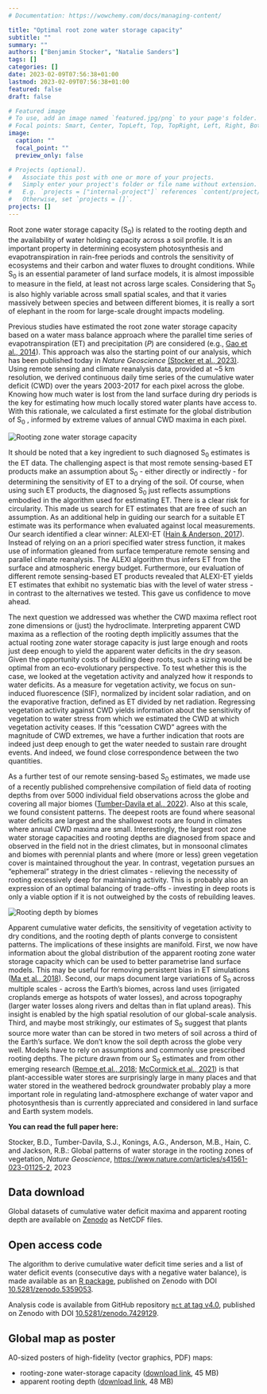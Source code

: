 ```yaml
---
# Documentation: https://wowchemy.com/docs/managing-content/

title: "Optimal root zone water storage capacity"
subtitle: ""
summary: ""
authors: ["Benjamin Stocker", "Natalie Sanders"]
tags: []
categories: []
date: 2023-02-09T07:56:38+01:00
lastmod: 2023-02-09T07:56:38+01:00
featured: false
draft: false

# Featured image
# To use, add an image named `featured.jpg/png` to your page's folder.
# Focal points: Smart, Center, TopLeft, Top, TopRight, Left, Right, BottomLeft, Bottom, BottomRight.
image:
  caption: ""
  focal_point: ""
  preview_only: false

# Projects (optional).
#   Associate this post with one or more of your projects.
#   Simply enter your project's folder or file name without extension.
#   E.g. `projects = ["internal-project"]` references `content/project/deep-learning/index.md`.
#   Otherwise, set `projects = []`.
projects: []
---
```


Root zone water storage capacity (S<sub>0</sub>) is related to the rooting depth and the availability of water holding capacity across a soil profile. It is an important property in determining ecosystem photosynthesis and evapotranspiration in rain-free periods and controls the sensitivity of ecosystems and their carbon and water fluxes to drought conditions. While S<sub>0</sub> is an essential parameter of land surface models, it is almost impossible to measure in the field, at least not across large scales. Considering that S<sub>0</sub> is also highly variable across small spatial scales, and that it varies massively between species and between different biomes, it is really a sort of elephant in the room for large-scale drought impacts modeling. 

Previous studies have estimated the root zone water storage capacity based on a water mass balance approach where the parallel time series of evapotranspiration (ET) and precipitation (*P*) are considered (e.g., [Gao et al., 2014](http://doi.wiley.com/10.1002/2014GL061668)). This approach was also the starting point of our analysis, which has been published today in *Nature Geoscience* [(Stocker et al., 2023)](https://www.nature.com/articles/s41561-023-01125-2). Using remote sensing and climate reanalysis data, provided at ~5 km resolution, we derived continuous daily time series of the cumulative water deficit (CWD) over the years 2003-2017 for each pixel across the globe. Knowing how much water is lost from the land surface during dry periods is the key for estimating how much locally stored water plants have access to. With this rationale, we calculated a first estimate for the global distribution of S<sub>0</sub> , informed by extreme values of annual CWD maxima in each pixel. 

![Rooting zone water storage capacity](scwdx80.png "Spatial variation of the rooting zone water storage capacity, estimated by cumulative water deficit maxima.")

It should be noted that a key ingredient to such diagnosed S<sub>0</sub> estimates is the ET data. The challenging aspect is that most remote sensing-based ET products make an assumption about S<sub>0</sub> - either directly or indirectly - for determining the sensitivity of ET to a drying of the soil. Of course, when using such ET products, the diagnosed S<sub>0</sub> just reflects assumptions embodied in the algorithm used for estimating ET. There is a clear risk for circularity. This made us search for ET estimates that are free of such an assumption. As an additional help in guiding our search for a suitable ET estimate was its performance when evaluated against local measurements. Our search identified a clear winner: ALEXI-ET ([Hain & Anderson, 2017](https://doi.org/10.1002/2017GL074952)). Instead of relying on an a priori specified water stress function, it makes use of information gleaned from surface temperature remote sensing and parallel climate reanalysis. The ALEXI algorithm thus infers ET from the surface and atmospheric energy budget. Furthermore, our evaluation of different remote sensing-based ET products revealed that ALEXI-ET yields ET estimates that exhibit no systematic bias with the level of water stress - in contrast to the alternatives we tested. This gave us confidence to move ahead. 

The next question we addressed was whether the CWD maxima reflect root zone dimensions or (just) the hydroclimate. Interpreting apparent CWD maxima as a reflection of the rooting depth implicitly assumes that the actual rooting zone water storage capacity is just large enough and roots just deep enough to yield the apparent water deficits in the dry season. Given the opportunity costs of building deep roots, such a sizing would be optimal from an eco-evolutionary perspective. To test whether this is the case, we looked at the vegetation activity and analyzed how it responds to water deficits. As a measure for vegetation activity, we focus on sun-induced fluorescence (SIF), normalized by incident solar radiation, and on the evaporative fraction, defined as ET divided by net radiation. Regressing vegetation activity against CWD yields information about the sensitivity of vegetation to water stress from which we estimated the CWD at which vegetation activity ceases. If this “cessation CWD” agrees with the magnitude of CWD extremes, we have a further indication that roots are indeed just deep enough to get the water needed to sustain rare drought events. And indeed, we found close correspondence between the two quantities. 

As a further test of our remote sensing-based S<sub>0</sub> estimates, we made use of a recently published comprehensive compilation of field data of rooting depths from over 5000 individual field observations across the globe and covering all major biomes ([Tumber-Davila et al., 2022](https://doi.org/10.1111/nph.18031)). Also at this scale, we found consistent patterns. The deepest roots are found where seasonal water deficits are largest and the shallowest roots are found in climates where annual CWD maxima are small. Interestingly, the largest root zone water storage capacities and rooting depths are diagnosed from space and observed in the field not in the driest climates, but in monsoonal climates and biomes with perennial plants and where (more or less) green vegetation cover is maintained throughout the year. In contrast, vegetation pursues an “ephemeral” strategy in the driest climates - relieving the necessity of rooting excessively deep for maintaining activity. This is probably also an expression of an optimal balancing of trade-offs - investing in deep roots is only a viable option if it is not outweighed by the costs of rebuilding leaves.

![Rooting depth by biomes](rooting_depth_modobs.png "Modeled and observed rooting depth by biomes.")

Apparent cumulative water deficits, the sensitivity of vegetation activity to dry conditions, and the rooting depth of plants converge to consistent patterns. The implications of these insights are manifold. First, we now have information about the global distribution of the apparent rooting zone water storage capacity which can be used to better parametrise land surface models. This may be useful for removing persistent bias in ET simulations ([Ma et al., 2018](https://doi.org/10.1002/2017JD027194)). Second, our maps document large variations of S<sub>0</sub> across multiple scales - across the Earth’s biomes, across land uses (irrigated croplands emerge as hotspots of water losses), and across topography (larger water losses along rivers and deltas than in flat upland areas). This insight is enabled by the high spatial resolution of our global-scale analysis. Third, and maybe most strikingly, our estimates of S<sub>0</sub> suggest that plants source more water than can be stored in two meters of soil across a third of the Earth’s surface. We don’t know the soil depth across the globe very well. Models have to rely on assumptions and commonly use prescribed rooting depths. The picture drawn from our S<sub>0</sub> estimates and from other emerging research ([Rempe et al., 2018](https://doi.org/10.1073/pnas.1800141115); [McCormick et al., 2021](https://doi.org/10.1038/s41586-021-03761-3)) is that plant-accessible water stores are surprisingly large in many places and that water stored in the weathered bedrock groundwater probably play a more important role in regulating land-atmosphere exchange of water vapor and photosynthesis than is currently appreciated and considered in land surface and Earth system models.


**You can read the full paper here:**

Stocker, B.D., Tumber-Davila, S.J., Konings, A.G., Anderson, M.B., Hain, C. and Jackson, R.B.: Global patterns of water storage in the rooting zones of vegetation, *Nature Geoscience*, https://www.nature.com/articles/s41561-023-01125-2, 2023

## Data download

Global datasets of cumulative water deficit maxima and apparent rooting depth are available on [Zenodo](https://doi.org/10.5281/zenodo.5515246) as NetCDF files.

## Open access code

The algorithm to derive cumulative water deficit time series and a list of water deficit events (consecutive days with a negative water balance), is made available as an [R package](https://computationales.github.io/cwd/), published on Zenodo with DOI [10.5281/zenodo.5359053](https://doi.org/10.5281/zenodo.5359053).

Analysis code is available from GitHub repository [`mct` at tag v4.0](https://github.com/computationales/mct/tree/v4.0), published on Zenodo with DOI [10.5281/zenodo.7429129](https://doi.org/10.5281/zenodo.7429129).

## Global map as poster

A0-sized posters of high-fidelity (vector graphics, PDF) maps:

- rooting-zone water-storage capacity ([download link](https://github.com/computationales/GECO_media/blob/main/publications/Stocker_2023a_NGS/poster_mct_hires.pdf), 45 MB)
- apparent rooting depth ([download link](https://github.com/computationales/GECO_media/blob/main/publications/Stocker_2023a_NGS/poster_mct_zroot_hires.pdf), 48 MB)



